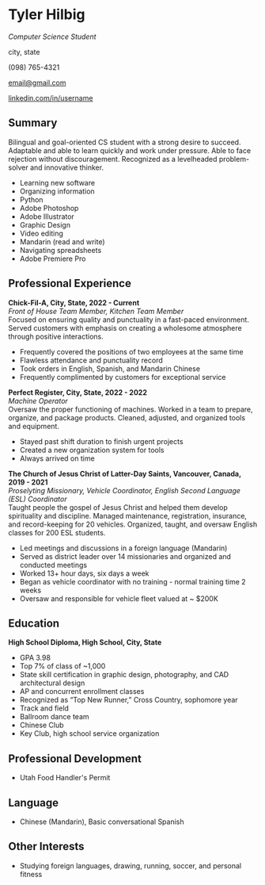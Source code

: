 # Tyler Hilbig
*Computer Science Student*

city, state  

(098) 765-4321 

email@gmail.com

[linkedin.com/in/username](https://www.linkedin.com/in/username)

## Summary
Bilingual and goal-oriented CS student with a strong desire to succeed. Adaptable and able to learn quickly and work under pressure. Able to face rejection without discouragement. Recognized as a levelheaded problem-solver and innovative thinker.

- Learning new software
- Organizing information
- Python
- Adobe Photoshop
- Adobe Illustrator
- Graphic Design
- Video editing
- Mandarin (read and write)
- Navigating spreadsheets
- Adobe Premiere Pro

## Professional Experience
**Chick-Fil-A, City, State, 2022 - Current**  
*Front of House Team Member, Kitchen Team Member*  
Focused on ensuring quality and punctuality in a fast-paced environment. Served customers with emphasis on creating a wholesome atmosphere through positive interactions.

- Frequently covered the positions of two employees at the same time
- Flawless attendance and punctuality record
- Took orders in English, Spanish, and Mandarin Chinese
- Frequently complimented by customers for exceptional service

**Perfect Register, City, State, 2022 - 2022**  
*Machine Operator*  
Oversaw the proper functioning of machines. Worked in a team to prepare, organize, and package products. Cleaned, adjusted, and organized tools and equipment.

- Stayed past shift duration to finish urgent projects
- Created a new organization system for tools
- Always arrived on time

**The Church of Jesus Christ of Latter-Day Saints, Vancouver, Canada, 2019 - 2021**  
*Proselyting Missionary, Vehicle Coordinator, English Second Language (ESL) Coordinator*  
Taught people the gospel of Jesus Christ and helped them develop spirituality and discipline. Managed maintenance, registration, insurance, and record-keeping for 20 vehicles. Organized, taught, and oversaw English classes for 200 ESL students.

- Led meetings and discussions in a foreign language (Mandarin)
- Served as district leader over 14 missionaries and organized and conducted meetings
- Worked 13+ hour days, six days a week
- Began as vehicle coordinator with no training - normal training time 2 weeks
- Oversaw and responsible for vehicle fleet valued at ~ $200K

## Education
**High School Diploma, High School, City, State**
- GPA 3.98
- Top 7% of class of ~1,000
- State skill certification in graphic design, photography, and CAD architectural design
- AP and concurrent enrollment classes
- Recognized as “Top New Runner,” Cross Country, sophomore year
- Track and field
- Ballroom dance team
- Chinese Club
- Key Club, high school service organization

## Professional Development
- Utah Food Handler's Permit

## Language
- Chinese (Mandarin), Basic conversational Spanish

## Other Interests
- Studying foreign languages, drawing, running, soccer, and personal fitness
